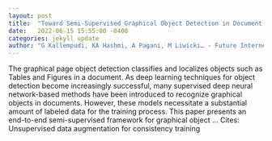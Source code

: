 ```yaml
---
layout: post
title:  "Toward Semi-Supervised Graphical Object Detection in Document Images"
date:   2022-06-15 15:55:00 -0400
categories: jekyll update
author: "G Kallempudi, KA Hashmi, A Pagani, M Liwicki… - Future Internet, 2022"
---
```

The graphical page object detection classifies and localizes objects such as Tables and Figures in a document. As deep learning techniques for object detection become increasingly successful, many supervised deep neural network-based methods have been introduced to recognize graphical objects in documents. However, these models necessitate a substantial amount of labeled data for the training process. This paper presents an end-to-end semi-supervised framework for graphical object …
Cites: ‪Unsupervised data augmentation for consistency training‬  